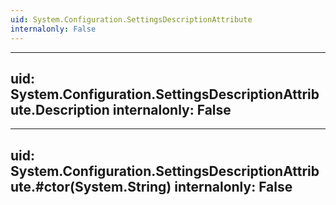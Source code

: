 ```yaml
---
uid: System.Configuration.SettingsDescriptionAttribute
internalonly: False
---
```


---
uid: System.Configuration.SettingsDescriptionAttribute.Description
internalonly: False
---

---
uid: System.Configuration.SettingsDescriptionAttribute.#ctor(System.String)
internalonly: False
---
